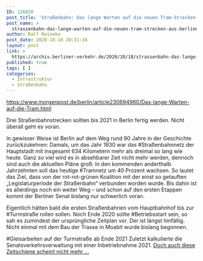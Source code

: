 ```yaml
---
ID: 126820
post_title: 'Straßenbahn: Das lange Warten auf die neuen Tram-Strecken, aus Berliner Morgenpost'
post_name: >
  strassenbahn-das-lange-warten-auf-die-neuen-tram-strecken-aus-berliner-morgenpost
author: Ralf Reineke
post_date: 2020-10-18 20:31:16
layout: post
link: >
  https://archiv.berliner-verkehr.de/2020/10/18/strassenbahn-das-lange-warten-auf-die-neuen-tram-strecken-aus-berliner-morgenpost/
published: true
tags: [ ]
categories:
  - Infrastruktur
  - Straßenbahn
---
```

https://www.morgenpost.de/berlin/article230694960/Das-lange-Warten-auf-die-Tram.html

Drei Straßenbahnstrecken sollten bis 2021 in Berlin fertig werden. Nicht überall geht es voran.

In gewisser Weise ist Berlin auf dem Weg rund 90 Jahre in der Geschichte zurückzukehren: Damals, um das Jahr 1930 war das #Straßenbahnnetz der Hauptstadt mit insgesamt 634 Kilometern mehr als dreimal so lang wie heute. Ganz so viel wird es in absehbarer Zeit nicht mehr werden, dennoch sind auch die aktuellen Pläne groß: In den kommenden anderthalb Jahrzehnten soll das heutige #Tramnetz um 40 Prozent wachsen. So lautet das Ziel, dass von der rot-rot-grünen Koalition mit der einst so getauften „Legislaturperiode der Straßenbahn“ verbunden worden wurde. Bis dahin ist es allerdings noch ein weiter Weg – und schon auf den ersten Etappen kommt der Berliner Senat bislang nur schwerlich voran.

Eigentlich hätten bald die ersten Straßenbahnen vom Hauptbahnhof bis zur #Turmstraße rollen sollen. Noch Ende 2020 sollte #Betriebsstart sein, so sah es zumindest der ursprüngliche Zeitplan vor. Der ist längst hinfällig. Nicht einmal mit dem Bau der Trasse in Moabit wurde bislang begonnen.

#Gleisarbeiten auf der Turmstraße ab Ende 2021
Zuletzt kalkulierte die Senatsverkehrsverwaltung mit einer Inbetriebnahme 2021. <a href="https://www.morgenpost.de/berlin/article230694960/Das-lange-Warten-auf-die-Tram.html">Doch auch diese Zeitschiene scheint nicht mehr ...</a>